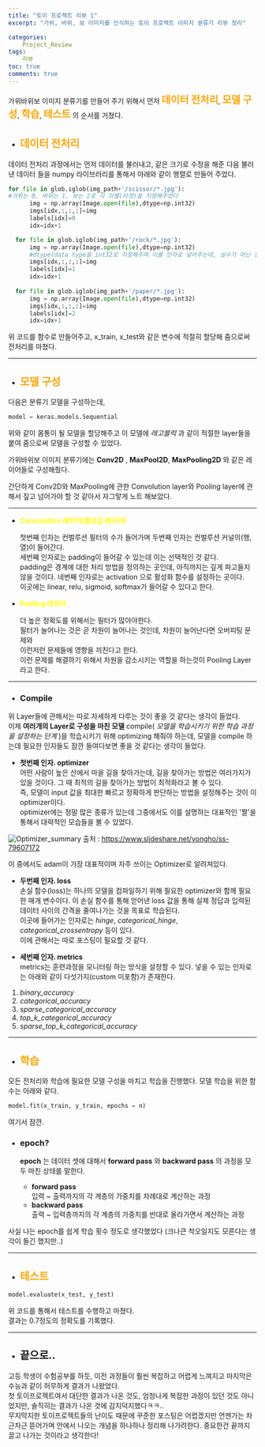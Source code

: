 ```yaml
---
title: "토이 프로젝트 리뷰 1"
excerpt: "가위, 바위, 보 이미지를 인식하는 토이 프로젝트 이미지 분류기 리뷰 정리"

categories:
    Project_Review
tags: 
    리뷰
toc: true
comments: true
---
```

가위바위보 이미지 분류기를 만들어 주기 위해서 먼저 <strong><span style = "font-size : 20px; color :orange" >데이터 전처리</span></strong>, <strong><span style = "font-size : 20px;color :orange" >모델 구성</span></strong>, <strong><span style = "font-size : 20px;color :orange" >학습</span></strong>, <strong><span style = "font-size : 20px;color :orange" >테스트</span></strong> 의 순서를 거쳤다.

- ## <span style = "color : orange">__데이터 전처리__</span>  
 
데이터 전처리 과정에서는 먼저 데이터를 불러내고, 같은 크기로 수정을 해준 다음 불러낸 데이터 들을 numpy 라이브러리를 통해서 아래와 같이 행렬로 만들어 주었다. 
  ```python
  for file in glob.iglob(img_path+'/scissor/*.jpg'):
  #가위는 0, 바위는 1, 보는 2로 각 라벨(타겟)을 지정해주었다
        img = np.array(Image.open(file),dtype=np.int32)
        imgs[idx,:,:,:]=img    
        labels[idx]=0  
        idx=idx+1

    for file in glob.iglob(img_path+'/rock/*.jpg'):
        img = np.array(Image.open(file),dtype=np.int32)
        #dtype(data type을 int32로 지정해주며 이를 인자로 넣어주는데, 실수가 아닌 정수로 표현해주겠다는 의미를 갖는다.)
        imgs[idx,:,:,:]=img    
        labels[idx]=1  
        idx=idx+1       
    
    for file in glob.iglob(img_path+'/paper/*.jpg'):
        img = np.array(Image.open(file),dtype=np.int32)
        imgs[idx,:,:,:]=img    
        labels[idx]=2
        idx=idx+1
```  
위 코드를 함수로 만들어주고, x_train, x_test와 같은 변수에 적절히 할당해 줌으로써 전처리를 마쳤다.

------------
- ## <span style = "color : orange"> __모델 구성__ </span>

다음은 분류기 모델을 구성하는데,  
```python
model = keras.models.Sequential
```
위와 같이 몸통이 될 모델을 할당해주고 이 모델에 _레고블럭_ 과 같이 적절한 layer들을 붙여 줌으로써 모델을 구성할 수 있었다.  

가위바위보 이미지 분류기에는 __Conv2D__ , __MaxPool2D__, __MaxPooling2D__ 와 같은 레이어들로 구성해줬다.  

간단하게 Conv2D와 MaxPooling에 관한 Convolution layer와 Pooling layer에 관해서 짚고 넘어가야 할 것 같아서 자그맣게 노트 해보았다.

-----------

* <span style = "color: yellow">__Convolution 레이어(합성곱 레이어)__</span>  
  
  첫번째 인자는 컨벌루션 필터의 수가 들어가며 
  두번째 인자는  컨벌루션 커널의(행, 열)이 들어간다.  
  세번째 인자로는 padding이 들어갈 수 있는데 이는 선택적인 것 같다.  
   padding은 경계에 대한 처리 방법을 정의하는 곳인데, 아직까지는 깊게 파고들지 않을 것이다.
  네번째 인자로는 activation 으로 활성화 함수를 설정하는 곳이다.  
   이곳에는 linear, relu, sigmoid, softmax가 들어갈 수 있다고 한다.  
     
* <span style = "color : yellow">__Pooling 레이어__</span>
  
  더 높은 정확도를 위해서는 필터가 많아야한다.  
  필터가 늘어나는 것은 곧 차원이 늘어나는 것인데, 차원이 늘어난다면 오버피팅 문제와  
  이런저런 문제들에 영향을 끼친다고 한다.  
  이런 문제를 해결하기 위해서 차원을 감소시키는 역할을 하는것이 Pooling Layer라고 한다.  

----------

- ### __Compile__
위 Layer들에 관해서는 따로 자세하게 다루는 것이 좋을 것 같다는 생각이 들었다.  
이제 __여러개의 Layer로 구성을 마친 모델__  compile( _모델을 학습시키기 위한 학습 과정을 설정하는 단계_ )을 학습시키기 위해 optimizing 해줘야 하는데, 모델을 compile 하는데 필요한 인자들도 잠깐 들여다보면 좋을 것 같다는 생각이 들었다.

- __첫번째 인자. optimizer__  
어떤 사람이 높은 산에서 마을 길을 찾아가는데, 길을 찾아가는 방법은 여러가지가 있을 것이다. 그 때 최적의 길을 찾아가는 방법이 최적화라고 볼 수 있다.   
즉, 모델이 input 값을 최대한 빠르고 정확하게 판단하는 방법을 설정해주는 것이 이 optimizer이다.  
  optimizer에는 정말 많은 종류가 있는데 그중에서도 이를 설명하는 대표적인 '짤'을 통해서 대략적인 모습들을 볼 수 있었다.  

![Optimizer_summary](https://user-images.githubusercontent.com/71688432/105575314-13094780-5dae-11eb-8e6c-807269f72a2b.jpg)
<span style = "font-size = 3px">출처 : https://www.slideshare.net/yongho/ss-79607172</span> 

이 중에서도 adam이 가장 대표적이며 자주 쓰이는 Optimizer로 알려져있다.


- __두번째 인자. loss__  
손실 함수(loss)는 하나의 모델을 컴파일하기 위해 필요한 optimizer와 함께 필요한 매개 변수이다. 이 손실 함수를 통해 얻어낸 loss 값을 통해 실제 정답과 입력된 데이터 사이의 간격을 줄여나가는 것을 목표로 학습된다.  
이곳에 들어가는 인자로는 _hinge_, _categorical_hinge_, _categorical_crossentropy_ 등이 있다.  
이에 관해서는 따로 포스팅이 필요할 것 같다.  
  
- __세번째 인자. metrics__  
metrics는 훈련과정을 모니터링 하는 방식을 설정할 수 있다. 넣을 수 있는 인자로는 아래와 같이 다섯가지(custom 미포함)가 존재한다.
 1. _binary_accuracy_  
 2. _categorical_accuracy_  
 3. _sparse_categorical_accuracy_  
 4. _top_k_categorical_accuracy_  
 5. _sparse_top_k_categorical_accuracy_  
 
 ----------

- ## <span style = "color :orange">__학습__</span>  
모든 전처리와 학습에 필요한 모델 구성을 마치고 학습을 진행했다. 모델 학습을 위한 함수는 아래와 같다.
```python
model.fit(x_train, y_train, epochs = n)
```  
여기서 잠깐.
- ### __epoch?__  

     __epoch__ 는 데이터 셋에 대해서 __forward pass__ 와 __backward pass__ 의 과정을 모두 마친 상태를 말한다.  
    - __forward pass__  
    입력 ~ 출력까지의 각 계층의 가중치를 차례대로 계산하는 과정  
    - __backward pass__  
    출력 ~ 입력층까지의 각 계층의 가중치를 반대로 올라가면서 계산하는 과정  

사실 나는 epoch를 쉽게 학습 횟수 정도로 생각했었다 (크나큰 착오일지도 모른다는 생각이 들긴 했지만..)

----------------------------------
- ## <span style = "color : orange">__테스트__</span>
 ```python
 model.evaluate(x_test, y_test)
 ```
 위 코드를 통해서 테스트를 수행하고 마쳤다.  
 결과는 0.7정도의 정확도를 기록했다.

 --------------------------------
- ## __끝으로..__
 고등 학생이 수험공부를 하듯, 이전 과정들이 훨씬 복잡하고 어렵게 느껴지고 마지막은 수능과 같이 허무하게 결과가 나왔었다.  
 첫 토이프로젝트여서 대단한 결과가 나온 것도, 엄청나게 복잡한 과정이 있던 것도 아니었지만, 솔직히는 결과가 나온 것에 감지덕지했다ㅋㅋ..  
무지막지한 토이프로젝트들의 난이도 때문에 꾸준한 포스팅은 어렵겠지만 언젠가는 차근차근 뜯어가며 안에서 나오는 개념을 하나하나 정리해 나가려한다. 중요한건 끝까지 끌고 나가는 것이라고 생각한다!
  

